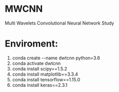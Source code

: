 # MWCNN
Multi Wavelets Convolutional Neural Network Study

# Enviroment:
1. conda create --name dwtcnn python=3.6
2. conda activate dwtcnn
3. conda install scipy==1.5.2
4. conda install matplotlib==3.3.4
5. conda install tensorflow==1.15.0
6. conda install keras==2.3.1
